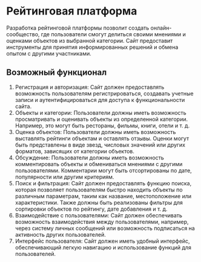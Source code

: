 # Рейтинговая платформа

Разработка рейтинговой платформы позволит создать онлайн-сообщество, где пользователи смогут делиться своими мнениями и оценками объектов из выбранной категории. Сайт предоставит инструменты для принятия информированных решений и обмена опытом с другими участниками.

## Возможный функционал

1. Регистрация и авторизация: Сайт должен предоставлять возможность пользователям регистрироваться, создавать учетные записи и аутентифицироваться для доступа к функциональности сайта.
2. Объекты и категории: Пользователи должны иметь возможность просматривать и оценивать объекты из определенной категории. Например, это могут быть рестораны, фильмы, книги, отели и т. д.
3. Оценка объектов: Пользователи должны иметь возможность выставлять рейтинги объектам и оставлять отзывы. Оценки могут быть представлены в виде звезд, числовых значений или других форматов, зависящих от категории объектов.
4. Обсуждение: Пользователи должны иметь возможность комментировать объекты и обмениваться мнениями с другими пользователями. Комментарии могут быть отсортированы по дате, популярности или другим критериям.
5. Поиск и фильтрация: Сайт должен предоставлять функцию поиска, которая позволяет пользователям быстро находить объекты по различным параметрам, таким как название, местоположение или характеристики. Также должны быть реализованы фильтры для сортировки объектов по рейтингу, дате добавления и т. д.
6. Взаимодействие с пользователями: Сайт должен обеспечивать возможность взаимодействия между пользователями, например, через систему личных сообщений или возможность подписаться на активность других пользователей.
7. Интерфейс пользователя: Сайт должен иметь удобный интерфейс, обеспечивающий легкую навигацию и использование функций для пользователей.
